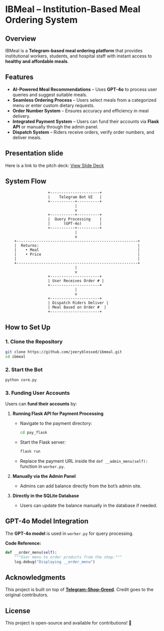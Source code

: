 # IBMeal – Institution-Based Meal Ordering System  

## Overview  
IBMeal is a **Telegram-based meal ordering platform** that provides institutional workers, students, and hospital staff with instant access to **healthy and affordable meals**.  

## Features  
- **AI-Powered Meal Recommendations** – Uses **GPT-4o** to process user queries and suggest suitable meals.  
- **Seamless Ordering Process** – Users select meals from a categorized menu or enter custom dietary requests.  
- **Order Number System** – Ensures accuracy and efficiency in meal delivery.  
- **Integrated Payment System** – Users can fund their accounts via **Flask API** or manually through the admin panel.  
- **Dispatch System** – Riders receive orders, verify order numbers, and deliver meals.  

## Presentation slide
Here is a link to the pitch deck: [View Slide Deck](https://docs.google.com/presentation/d/1X02nVwF5IqeThPnMOuYzv_jjisxALgRYAh2ax-qt25s/edit?usp=sharing)

## System Flow  
```plaintext
                   +----------------------+
                   |    Telegram Bot UI   |
                   +-----------+----------+
                               |
                               v
                   +-----------+----------+
                   |  Query Processing    |
                   |      (GPT-4o)        |
                   +-----------+----------+
                               |
                               v
    +------------------------------------------------------+
    |  Returns:                                            |
    |    • Meal                                            |
    |    • Price                                           |
    |                                                      |
    +------------------------------------------------------+
                               |
                               v
                   +----------------------+
                   | User Receives Order # |
                   +----------------------+
                               |
                               v
                   +----------------------+
                   | Dispatch Riders Deliver |
                   | Meal Based on Order #  |
                   +----------------------+
```

## How to Set Up  

### 1. Clone the Repository  
```bash
git clone https://github.com/jeeryblessed/ibmeal.git
cd ibmeal
```

### 2. Start the Bot  
```bash
python core.py
```

### 3. Funding User Accounts  
Users can **fund their accounts** by:  
1. **Running Flask API for Payment Processing**  
   - Navigate to the payment directory:  
     ```bash
     cd pay_flask
     ```
   - Start the Flask server:  
     ```bash
     flask run
     ```
   - Replace the payment URL inside the `def __admin_menu(self):` function in `worker.py`.  

2. **Manually via the Admin Panel**  
   - Admins can add balance directly from the bot’s admin site.  

3. **Directly in the SQLite Database**  
   - Users can update the balance manually in the database if needed.  

## GPT-4o Model Integration  
The **GPT-4o model** is used in `worker.py` for query processing.  

**Code Reference:**  
```python
def __order_menu(self):
    """User menu to order products from the shop."""
    log.debug("Displaying __order_menu")
```

## Acknowledgments  
This project is built on top of **[Telegram-Shop-Greed](https://github.com/givecodeme/Telegram-Shop-Greed)**. Credit goes to the original contributors.  

## License  
This project is open-source and available for contributions! 🚀  
